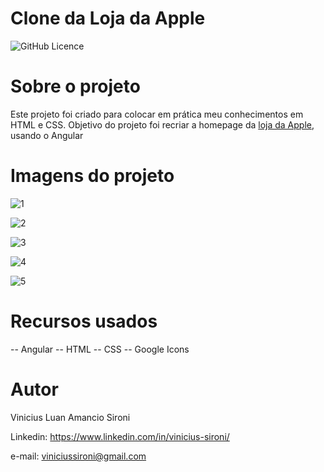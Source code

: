 # Clone da Loja da Apple

![GitHub Licence](https://img.shields.io/github/license/viniciussironi/page-store-apple?link=https%3A%2F%2Fgithub.com%2Fviniciussironi%2Fpage-store-apple%2Fblob%2Fmain%2FLICENSE)

# Sobre o projeto

Este projeto foi criado para colocar em prática meu conhecimentos em HTML e CSS. 
Objetivo do projeto foi recriar a homepage da [loja da Apple](https://www.apple.com/br/store?afid=p238%7CsikJb1MHC-dc_mtid_1870765e38482_pcrid__pgrid_1288627665724090_pntwk_o_pchan__pexid_%7Bextensionid%7D_&cid=aos-br-kwgo-brand--slid---product-), usando o Angular

# Imagens do projeto

![1](https://github.com/viniciussironi/page-store-apple/assets/115051529/1294deb6-8907-43e0-80e3-68504603ea53)

![2](https://github.com/viniciussironi/page-store-apple/assets/115051529/b1d53f43-de98-4a27-b441-3d090c772831)

![3](https://github.com/viniciussironi/page-store-apple/assets/115051529/9f8c5404-f447-4f7d-b496-b4371b2fab18)

![4](https://github.com/viniciussironi/page-store-apple/assets/115051529/4526eea2-ddd3-416c-a93a-da250bef4ea5)

![5](https://github.com/viniciussironi/page-store-apple/assets/115051529/abd72f46-d599-4dfc-ab92-a61ccf3e080c)

# Recursos usados

-- Angular
-- HTML
-- CSS
-- Google Icons

# Autor

Vinicius Luan Amancio Sironi

Linkedin: https://www.linkedin.com/in/vinicius-sironi/

e-mail: viniciussironi@gmail.com
